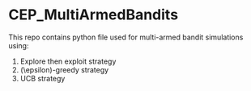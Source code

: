 # CEP_MultiArmedBandits
This repo contains python file used for multi-armed bandit simulations using:
1. Explore then exploit strategy
2. \(\epsilon\)-greedy strategy
3. UCB strategy
